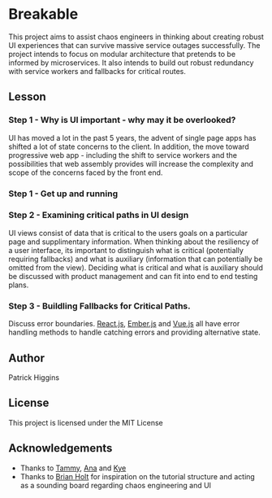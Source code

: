 # Breakable

This project aims to assist chaos engineers in thinking about creating robust UI experiences that can survive massive service outages successfully. The project intends to focus on modular architecture that pretends to be informed by microservices. It also intends to build out robust redundancy with service workers and fallbacks for critical routes.

## Lesson

### Step 1 - Why is UI important - why may it be overlooked?

UI has moved a lot in the past 5 years, the advent of single page apps has shifted a lot of state concerns to the client. In addition, the move toward progressive web app - including the shift to service workers and the possibilities that web assembly provides will increase the complexity and scope of the concerns faced by the front end.

### Step 1 - Get up and running

### Step 2 - Examining critical paths in UI design

UI views consist of data that is critical to the users goals on a particular page and supplimentary information. When thinking about the resiliency of a user interface, its important to distinguish what is critical (potentially requiring fallbacks) and what is auxiliary (information that can potentially be omitted from the view). Deciding what is critical and what is auxiliary should be discussed with product management and can fit into end to end testing plans.

### Step 3 - Buildling Fallbacks for Critical Paths.

Discuss error boundaries. [React.js](https://reactjs.org/docs/error-boundaries.html), [Ember.js](https://guides.emberjs.com/release/routing/loading-and-error-substates/#toc_error-substates) and [Vue.js](https://vuejs.org/v2/api/#errorCaptured) all have error handling methods to handle catching errors and providing alternative state.

## Author

Patrick Higgins

## License

This project is licensed under the MIT License

## Acknowledgements

* Thanks to [Tammy](https://twitter.com/tammybutow), [Ana](https://twitter.com/Ana_M_Medina/) and [Kye](https://twitter.com/tkh44)
* Thanks to [Brian Holt](https://twitter.com/holtbt) for inspiration on the tutorial structure and acting as a sounding board regarding chaos engineering and UI
